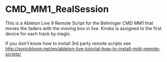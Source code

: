 CMD_MM1_RealSession
===================

This is a Ableton Live 9 Remote Script for the Behringer CMD MM1 that moves the faders with the moving box in live.
Knobs is assigned to the first device for each track by magic.

If you don't know how to install 3rd party remote scripts see
http://sonicbloom.net/en/ableton-live-tutorial-how-to-install-midi-remote-scripts/
